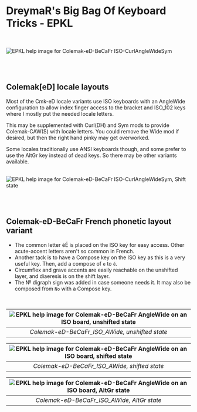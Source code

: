 DreymaR's Big Bag Of Keyboard Tricks - EPKL
===========================================
<br>

![EPKL help image for Colemak-eD-BeCaFr ISO-CurlAngleWideSym](./Cmk-eD-Fr_ISO-CAWS_s0_EPKL.png)

<br><br>

Colemak[eD] locale layouts
--------------------------
Most of the Cmk-eD locale variants use ISO keyboards with an AngleWide configuration to allow index finger access to the bracket and ISO_102 keys where I mostly put the needed locale letters.

This may be supplemented with Curl(DH) and Sym mods to provide Colemak-CAW(S) with locale letters. You could remove the Wide mod if desired, but then the right hand pinky may get overworked.

Some locales traditionally use ANSI keyboards though, and some prefer to use the AltGr key instead of dead keys. So there may be other variants available.
<br><br>

![EPKL help image for Colemak-eD-BeCaFr ISO-CurlAngleWideSym, Shift state](./Cmk-eD-Fr_ISO-CAWS_s1_EPKL.png)

<br><br>

Colemak-eD-BeCaFr French phonetic layout variant
------------------------------------------------
- The common letter éÉ is placed on the ISO key for easy access. Other acute-accent letters aren't so common in French.
- Another tack is to have a Compose key on the ISO key as this is a very useful key. Then, add a compose of `e` to `é`.
- Circumflex and grave accents are easily reachable on the unshifted layer, and diaeresis is on the shift layer.
- The № digraph sign was added in case someone needs it. It may also be composed from `No` with a Compose key.
<br>

|![EPKL help image for Colemak-eD-BeCaFr AngleWide on an ISO board, unshifted state](./Cmk-eD-BeCaFr_ISO_AWide/state0.png)|
|   :---:   |
|_Colemak-eD-BeCaFr_ISO_AWide, unshifted state_|

|![EPKL help image for Colemak-eD-BeCaFr AngleWide on an ISO board, shifted state](./Cmk-eD-BeCaFr_ISO_AWide/state1.png)|
|   :---:   |
|_Colemak-eD-BeCaFr_ISO_AWide, shifted state_|

|![EPKL help image for Colemak-eD-BeCaFr AngleWide on an ISO board, AltGr state](./Cmk-eD-BeCaFr_ISO_AWide/state6.png)|
|   :---:   |
|_Colemak-eD-BeCaFr_ISO_AWide, AltGr state_|

